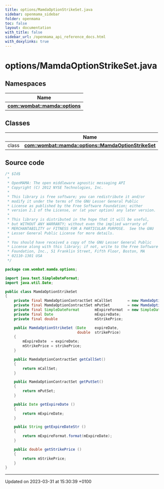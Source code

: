 ```yaml
---
title: options/MamdaOptionStrikeSet.java
sidebar: openmama_sidebar
folder: openmama
toc: false
layout: documentation
with_title: false
sidebar_url: /openmama_api_reference_docs.html
with_doxylinks: true
---
```


# options/MamdaOptionStrikeSet.java



## Namespaces

| Name           |
| -------------- |
| **[com::wombat::mamda::options](namespacecom_1_1wombat_1_1mamda_1_1options.html)**  |

## Classes

|                | Name           |
| -------------- | -------------- |
| class | **[com::wombat::mamda::options::MamdaOptionStrikeSet](classcom_1_1wombat_1_1mamda_1_1options_1_1MamdaOptionStrikeSet.html)**  |




## Source code

```java
/* $Id$
 *
 * OpenMAMA: The open middleware agnostic messaging API
 * Copyright (C) 2012 NYSE Technologies, Inc.
 *
 * This library is free software; you can redistribute it and/or
 * modify it under the terms of the GNU Lesser General Public
 * License as published by the Free Software Foundation; either
 * version 2.1 of the License, or (at your option) any later version.
 *
 * This library is distributed in the hope that it will be useful,
 * but WITHOUT ANY WARRANTY; without even the implied warranty of
 * MERCHANTABILITY or FITNESS FOR A PARTICULAR PURPOSE.  See the GNU
 * Lesser General Public License for more details.
 *
 * You should have received a copy of the GNU Lesser General Public
 * License along with this library; if not, write to the Free Software
 * Foundation, Inc., 51 Franklin Street, Fifth Floor, Boston, MA
 * 02110-1301 USA
 */

package com.wombat.mamda.options;

import java.text.SimpleDateFormat;
import java.util.Date;

public class MamdaOptionStrikeSet
{
    private final MamdaOptionContractSet mCallSet       = new MamdaOptionContractSet();
    private final MamdaOptionContractSet mPutSet        = new MamdaOptionContractSet();
    private final SimpleDateFormat       mExpireFormat  = new SimpleDateFormat ("MMMyy");
    private final Date                   mExpireDate;
    private final double                 mStrikePrice;

    public MamdaOptionStrikeSet (Date    expireDate,
                                 double  strikePrice)
    {
        mExpireDate  = expireDate;
        mStrikePrice = strikePrice;
    }

    public MamdaOptionContractSet getCallSet()
    {
        return mCallSet;
    }

    public MamdaOptionContractSet getPutSet()
    {
        return mPutSet;
    }

    public Date getExpireDate ()
    {
        return mExpireDate;
    }

    public String getExpireDateStr ()
    {
        return mExpireFormat.format(mExpireDate);
    }

    public double getStrikePrice ()
    {
        return mStrikePrice;
    }
}
```


-------------------------------

Updated on 2023-03-31 at 15:30:39 +0100
